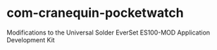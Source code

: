 # com-cranequin-pocketwatch
Modifications to the Universal Solder EverSet ES100-MOD Application Development Kit
